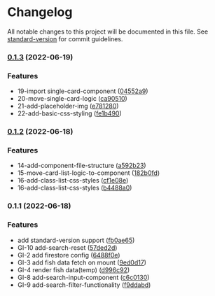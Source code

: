 # Changelog

All notable changes to this project will be documented in this file. See [standard-version](https://github.com/conventional-changelog/standard-version) for commit guidelines.

### [0.1.3](https://github.com/Jaymontojo/go-fish-frontend/compare/v0.1.2...v0.1.3) (2022-06-19)


### Features

* 19-import single-card-component ([04552a9](https://github.com/Jaymontojo/go-fish-frontend/commit/04552a913c99742e1946f0fc96db15baf7d4c620))
* 20-move-single-card-logic ([ca90510](https://github.com/Jaymontojo/go-fish-frontend/commit/ca905109ee08613a04e6f859dd62919265452c26))
* 21-add-placeholder-img ([e781280](https://github.com/Jaymontojo/go-fish-frontend/commit/e781280f380f72f7811ef0eef3012996b651ce5d))
* 22-add-basic-css-styling ([fe1b490](https://github.com/Jaymontojo/go-fish-frontend/commit/fe1b49018a8b6a46e003de2662157fd39ed81098))

### [0.1.2](https://github.com/Jaymontojo/go-fish-frontend/compare/v0.1.1...v0.1.2) (2022-06-18)


### Features

* 14-add-component-file-structure ([a592b23](https://github.com/Jaymontojo/go-fish-frontend/commit/a592b2312ced4ce3883420f4b5a10ef6d3221f87))
* 15-move-card-list-logic-to-component ([182b0fd](https://github.com/Jaymontojo/go-fish-frontend/commit/182b0fda7386855f91c3ee0f19725d8a29842a8e))
* 16-add-class-list-css-styles ([cf1e08e](https://github.com/Jaymontojo/go-fish-frontend/commit/cf1e08ea73e999e390470733796b8a6441ad9b80))
* 16-add-class-list-css-styles ([b4488a0](https://github.com/Jaymontojo/go-fish-frontend/commit/b4488a0349d75febec85e5d749ca4526a494fc9c))

### 0.1.1 (2022-06-18)


### Features

* add standard-version support ([fb0ae65](https://github.com/Jaymontojo/go-fish-frontend/commit/fb0ae6543eae2e8a65d6ec399eac2930df0acd75))
* GI-10 add-search-reset ([57ded2d](https://github.com/Jaymontojo/go-fish-frontend/commit/57ded2d901950bac8e9c7051c2748484cc0f9acc))
* GI-2 add firestore config ([6488f0e](https://github.com/Jaymontojo/go-fish-frontend/commit/6488f0ec72df862e24b347b626b8c9737d80c834))
* GI-3 add fish data fetch on mount ([9ed0d17](https://github.com/Jaymontojo/go-fish-frontend/commit/9ed0d1786826b37cabe38b7b8577777892aafc77))
* GI-4 render fish data(temp) ([d996c92](https://github.com/Jaymontojo/go-fish-frontend/commit/d996c9285e74e436a66f38fb0f6f7f296bc05e5c))
* GI-8 add-search-input-component ([c6c0130](https://github.com/Jaymontojo/go-fish-frontend/commit/c6c01307e5b42cfdacf3838174afb3576c53d6fe))
* GI-9 add-search-filter-functionality ([f9ddabd](https://github.com/Jaymontojo/go-fish-frontend/commit/f9ddabdec9d20c9af99f874b0c141b89ff4ed351))
